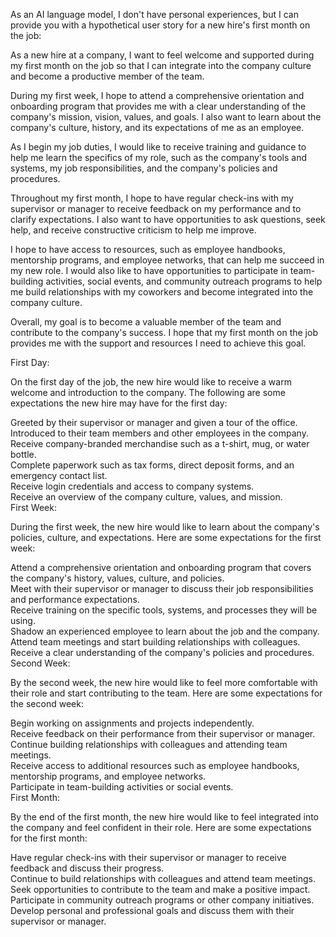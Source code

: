 As an AI language model, I don't have personal experiences, but I can provide you with a hypothetical user story for a new hire's first month on the job:  
  
As a new hire at a company, I want to feel welcome and supported during my first month on the job so that I can integrate into the company culture and become a productive member of the team.  
  
During my first week, I hope to attend a comprehensive orientation and onboarding program that provides me with a clear understanding of the company's mission, vision, values, and goals. I also want to learn about the company's culture, history, and its expectations of me as an employee.  
  
As I begin my job duties, I would like to receive training and guidance to help me learn the specifics of my role, such as the company's tools and systems, my job responsibilities, and the company's policies and procedures.  
  
Throughout my first month, I hope to have regular check-ins with my supervisor or manager to receive feedback on my performance and to clarify expectations. I also want to have opportunities to ask questions, seek help, and receive constructive criticism to help me improve.  
  
I hope to have access to resources, such as employee handbooks, mentorship programs, and employee networks, that can help me succeed in my new role. I would also like to have opportunities to participate in team-building activities, social events, and community outreach programs to help me build relationships with my coworkers and become integrated into the company culture.  
  
Overall, my goal is to become a valuable member of the team and contribute to the company's success. I hope that my first month on the job provides me with the support and resources I need to achieve this goal.


First Day:  
  
On the first day of the job, the new hire would like to receive a warm welcome and introduction to the company. The following are some expectations the new hire may have for the first day:  
  
Greeted by their supervisor or manager and given a tour of the office.  
Introduced to their team members and other employees in the company.  
Receive company-branded merchandise such as a t-shirt, mug, or water bottle.  
Complete paperwork such as tax forms, direct deposit forms, and an emergency contact list.  
Receive login credentials and access to company systems.  
Receive an overview of the company culture, values, and mission.  
First Week:  
  
During the first week, the new hire would like to learn about the company's policies, culture, and expectations. Here are some expectations for the first week:  
  
Attend a comprehensive orientation and onboarding program that covers the company's history, values, culture, and policies.  
Meet with their supervisor or manager to discuss their job responsibilities and performance expectations.  
Receive training on the specific tools, systems, and processes they will be using.  
Shadow an experienced employee to learn about the job and the company.  
Attend team meetings and start building relationships with colleagues.  
Receive a clear understanding of the company's policies and procedures.  
Second Week:  
  
By the second week, the new hire would like to feel more comfortable with their role and start contributing to the team. Here are some expectations for the second week:  
  
Begin working on assignments and projects independently.  
Receive feedback on their performance from their supervisor or manager.  
Continue building relationships with colleagues and attending team meetings.  
Receive access to additional resources such as employee handbooks, mentorship programs, and employee networks.  
Participate in team-building activities or social events.  
First Month:  
  
By the end of the first month, the new hire would like to feel integrated into the company and feel confident in their role. Here are some expectations for the first month:  
  
Have regular check-ins with their supervisor or manager to receive feedback and discuss their progress.  
Continue to build relationships with colleagues and attend team meetings.  
Seek opportunities to contribute to the team and make a positive impact.  
Participate in community outreach programs or other company initiatives.  
Develop personal and professional goals and discuss them with their supervisor or manager.